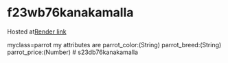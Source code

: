 # f23wb76kanakamalla

Hosted at[Render link](https://f23wb76kanakamalla.onrender.com)

myclass=parrot my attributes are 
parrot_color:(String) 
parrot_breed:(String) 
parrot_price:(Number)
#   s 2 3 d b 7 6 k a n a k a m a l l a  
 